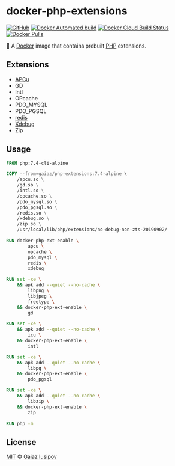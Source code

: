 # docker-php-extensions

[![GitHub](https://img.shields.io/github/license/gaiaz-iusipov/docker-php-extensions.svg)](https://github.com/gaiaz-iusipov/docker-php-extensions#license)
[![Docker Automated build](https://img.shields.io/docker/cloud/automated/gaiaz/php-extensions.svg)](https://cloud.docker.com/repository/docker/gaiaz/php-extensions)
[![Docker Cloud Build Status](https://img.shields.io/docker/cloud/build/gaiaz/php-extensions.svg)](https://cloud.docker.com/repository/docker/gaiaz/php-extensions)
[![Docker Pulls](https://img.shields.io/docker/pulls/gaiaz/php-extensions.svg)](https://hub.docker.com/r/gaiaz/php-extensions/)

:whale: A [Docker](https://www.docker.com/) image that contains prebuilt [PHP](https://hub.docker.com/_/php/) extensions.

## Extensions

- [APCu](https://pecl.php.net/package/APCu)
- GD
- Intl
- OPcache
- PDO_MYSQL
- PDO_PGSQL
- [redis](https://pecl.php.net/package/redis)
- [Xdebug](https://xdebug.org/)
- Zip

## Usage

```Dockerfile
FROM php:7.4-cli-alpine

COPY --from=gaiaz/php-extensions:7.4-alpine \
    /apcu.so \
    /gd.so \
    /intl.so \
    /opcache.so \
    /pdo_mysql.so \
    /pdo_pgsql.so \
    /redis.so \
    /xdebug.so \
    /zip.so \
    /usr/local/lib/php/extensions/no-debug-non-zts-20190902/

RUN docker-php-ext-enable \
        apcu \
        opcache \
        pdo_mysql \
        redis \
        xdebug

RUN set -xe \
    && apk add --quiet --no-cache \
        libpng \
        libjpeg \
        freetype \
    && docker-php-ext-enable \
        gd

RUN set -xe \
    && apk add --quiet --no-cache \
        icu \
    && docker-php-ext-enable \
        intl

RUN set -xe \
    && apk add --quiet --no-cache \
        libpq \
    && docker-php-ext-enable \
        pdo_pgsql

RUN set -xe \
    && apk add --quiet --no-cache \
        libzip \
    && docker-php-ext-enable \
        zip

RUN php -m
```

## License

[MIT](http://opensource.org/licenses/MIT) © [Gaiaz Iusipov](https://github.com/gaiaz-iusipov)
